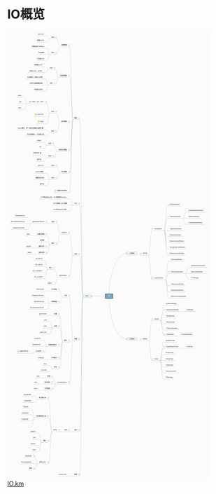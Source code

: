 # IO概览
<a href="/_posts/IO.png" target="_blank"><img src="/_posts/IO.png"></a>
<a href="/_posts/IO.km" target="_blank">IO.km</a>


  

  